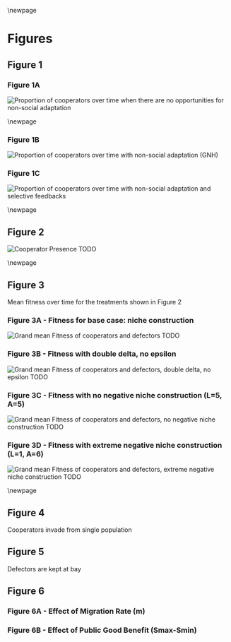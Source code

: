 \newpage

# Figures

## Figure 1

### Figure 1A

![Proportion of cooperators over time when there are no opportunities for non-social adaptation](../figures/Figure1A.png)

\newpage

### Figure 1B

![Proportion of cooperators over time with non-social adaptation (GNH)](../figures/Figure1B.png)

### Figure 1C

![Proportion of cooperators over time with non-social adaptation and selective feedbacks](../figures/Figure1C.png)

\newpage

## Figure 2

![Cooperator Presence TODO](../figures/Figure2.png)

\newpage

## Figure 3

Mean fitness over time for the treatments shown in Figure 2

### Figure 3A - Fitness for base case: niche construction

![Grand mean Fitness of cooperators and defectors TODO](../figures/Figure3A.png)

### Figure 3B - Fitness with double delta, no epsilon

![Grand mean Fitness of cooperators and defectors, double delta, no epsilon TODO](../figures/Figure3B.png)

### Figure 3C - Fitness with no negative niche construction (L=5, A=5)

![Grand mean Fitness of cooperators and defectors, no negative niche construction TODO](../figures/Figure3C.png)

### Figure 3D - Fitness with extreme negative niche construction (L=1, A=6)

![Grand mean Fitness of cooperators and defectors, extreme negative niche construction TODO](../figures/Figure3D.png)

\newpage

## Figure 4

Cooperators invade from single population


## Figure 5

Defectors are kept at bay


## Figure 6

### Figure 6A - Effect of Migration Rate (m)

### Figure 6B - Effect of Public Good Benefit (Smax-Smin)
